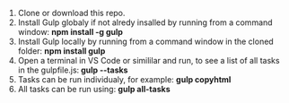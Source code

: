 1. Clone or download this repo.
2. Install Gulp globaly if not alredy insalled by running from a command window: <strong>npm install -g gulp</strong>
3. Install Gulp locally by running from a command window in the cloned folder: <strong>npm install gulp</strong>
4. Open a terminal in VS Code or simililar and run, to see a list of all tasks in the gulpfile.js:<strong> gulp --tasks</strong>
5. Tasks can be run individualy, for example: <strong>gulp copyhtml</strong>
6. All tasks can be run using: <strong>gulp all-tasks</strong>
